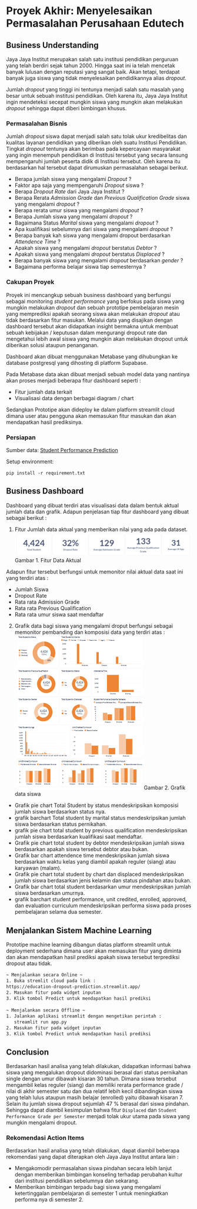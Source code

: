 # Proyek Akhir: Menyelesaikan Permasalahan Perusahaan Edutech

## Business Understanding
Jaya Jaya Institut merupakan salah satu institusi pendidikan perguruan yang telah berdiri sejak tahun 2000. Hingga saat ini ia telah mencetak banyak lulusan dengan reputasi yang sangat baik. Akan tetapi, terdapat banyak juga siswa yang tidak menyelesaikan pendidikannya alias *dropout*.

Jumlah *dropout* yang tinggi ini tentunya menjadi salah satu masalah yang besar untuk sebuah institusi pendidikan. Oleh karena itu, Jaya Jaya Institut ingin mendeteksi secepat mungkin siswa yang mungkin akan melakukan *dropout* sehingga dapat diberi bimbingan khusus.

### Permasalahan Bisnis
Jumlah *dropout* siswa dapat menjadi salah satu tolak ukur kredibelitas dan kualitas layanan pendidikan yang diberikan oleh suatu Institusi Pendidikan. Tingkat *dropout* tentunya akan berimbas pada kepercayaan masyarakat yang ingin menempuh pendidikan di Institusi tersebut yang secara lansung mempengaruhi jumlah peserta didik di Institusi tersebut. Oleh karena itu berdasarkan hal tersebut dapat dirumuskan permasalahan sebagai berikut.
- Berapa jumlah siswa yang mengalami *Dropout* ? 
- Faktor apa saja yang mempengaruhi *Dropout* siswa ? 
- Berapa *Dropout Rate* dari Jaya Jaya Institut ? 
- Berapa Rerata *Admission Grade* dan *Previous Qualification Grade* siswa yang mengalami *dropout* ? 
- Berapa rerata umur siswa yang mengalami *dropout* ? 
- Berapa Jumlah siswa yang mengalami *dropout* ? 
- Bagaimana Status *Marital* siswa yang mengalami *dropout* ? 
- Apa kualifikasi sebelumnya dari siswa yang mengalami *dropout* ? 
- Berapa banyak kah siswa yang mengalami dropout berdasarkan *Attendence Time* ?
- Apakah siswa yang mengalami *dropout* berstatus *Debtor* ? 
- Apakah siswa yang mengalami *dropout* berstatus *Displaced* ? 
- Berapa banyak siswa yang mengalami *dropout* berdasarkan *gender* ? 
- Bagaimana performa belajar siswa tiap semesternya ? 


### Cakupan Proyek
Proyek ini mencangkup sebuah business dashboard yang berfungsi sebagai monitoring *student performance* yang berfokus pada siswa yang mungkin melakukan *dropout* dan sebuah prototipe pembelajaran mesin yang memprediksi apakah seorang siswa akan melakukan *dropout* atau tidak berdasarkan fitur masukan. Melalui data yang disajikan dengan dashboard tersebut akan didapatkan insight bermakna untuk membuat sebuah kebijakan / keputusan dalam mengurangi dropout rate dan mengetahui lebih awal siswa yang mungkin akan melakukan dropout untuk diberikan solusi ataupun penanganan.

Dashboard akan dibuat menggunakan Metabase yang dihubungkan ke database postgresql yang dihosting di platform Supabase.

Pada Metabase data akan dibuat menjadi sebuah model data yang nantinya akan proses menjadi beberapa fitur dashboard seperti :

- Fitur jumlah data terkait
- Visualisasi data dengan berbagai diagram / chart

Sedangkan Prototipe akan dideploy ke dalam platform streamlit cloud dimana user atau pengguna akan memasukan fitur masukan dan akan mendapatkan hasil prediksinya.

### Persiapan

Sumber data: [Student Performance Prediction](https://archive.ics.uci.edu/dataset/697/predict+students+dropout+and+academic+success)

Setup environment:
```
pip install -r requirement.txt
```

## Business Dashboard
Dashboard yang dibuat terdiri atas visualisasi data dalam bentuk aktual jumlah data dan grafik. Adapun penjelasan tiap fitur dashboard yang dibuat sebagai berikut :
1. Fitur Jumlah data aktual yang memberikan nilai yang ada pada dataset.
    ![Data Aktual](image.png)
    Gambar 1. Fitur Data Aktual

Adapun fitur tersebut berfungsi untuk memonitor nilai aktual data saat ini yang terdiri atas :
- Jumlah Siswa
- Dropout Rate 
- Rata rata Admission Grade
- Rata rata Previous Qualification
- Rata rata umur siswa saat mendaftar

2. Grafik data bagi siswa yang mengalami droput berfungsi sebagai memonitor pembanding dan komposisi data yang terdiri atas :
![Grafik](image-1.png)
Gambar 2. Grafik data siswa

- Grafik pie chart Total Student by status mendeskripsikan komposisi jumlah siswa berdasarkan status nya. 
- grafik barchart Total student by marital status mendeskripsikan jumlah siswa berdasarkan status pernikahan.
- grafik pie chart total student by previous qualification mendeskripsikan jumlah siswa berdasarkan kualifikasi saat mendaftar. 
- Grafik pie chart total student by debtor mendeskripsikan jumlah siswa berdasarkan apakah siswa tersebut debtor atau bukan. 
- Grafik bar chart attendence time mendeskripsikan jumlah siswa berdasarkan waktu kelas yang diambil apakah reguler (siang) atau karyawan (malam).
- Grafik pie chart total student by chart dan displaced mendeskripsikan jumlah siswa berdasarkan jenis kelamin dan status pindahan atau bukan. 
- Grafik bar chart total student berdasarkan umur mendeskripsikan jumlah siswa berdasarkan umurnya. 
- grafik barchart student performance, unit credited, enrolled, approved, dan evaluation curriculum mendeskripsikan performa siswa pada proses pembelajaran selama dua semester. 

## Menjalankan Sistem Machine Learning
Prototipe machine learning dibangun diatas platform streamlit untuk  deployment sederhana dimana user akan memasukan fitur yang diminta dan akan mendapatkan hasil prediksi apakah siswa tersebut terprediksi dropout atau tidak. 

```
~ Menjalankan secara Online ~ 
1. Buka stremlit cloud pada link :
https://education-dropout-prediction.streamlit.app/
2. Masukan fitur pada widget inputan
3. Klik tombol Predict untuk mendapatkan hasil prediksi

~ Menjalankan secara Offline ~ 
1. Jalankan aplikasi streamlit dengan mengetikan perintah :
   streamlit run app.py
2. Masukan fitur pada widget inputan
3. Klik tombol Predict untuk mendapatkan hasil prediksi
```

## Conclusion
Berdasarkan hasil analisa yang telah dilakukan, didapatkan informasi bahwa siswa yang mengalukan dropout didominasi berasal dari status pernikahan single dengan umur dibawah kisaran 30 tahun. Dimana siswa tersebut mengambil kelas reguler (siang) dan memiliki rerata performance grade / nilai di akhir semester satu dan dua relatif lebih kecil dibandingkan siswa yang telah lulus ataupun masih belajar (enrolled) yaitu dibawah kisaran 7. Selain itu jumlah siswa dropout sejumlah 47 % berasal dari siswa pindahan. Sehingga dapat diambil kesimpulan bahwa fitur `Displaced` dan `Student Performance Grade per Semester` menjadi tolak ukur utama pada siswa yang mungkin mengalami dropout. 

### Rekomendasi Action Items
Berdasarkan hasil analisa yang telah dilakukan, dapat diambil beberapa rekomendasi yang dapat diterapkan oleh Jaya Jaya Institut antara lain : 
- Mengakomodir permasalahan siswa pindahan secara lebih lanjut dengan memberikan bimbingan konseling terhadap perubahan kultur dari institusi pendidikan sebelumnya dan sekarang.
- Memberikan bimbingan terpadu bagi siswa yang mengalami ketertinggalan pembelajaran di semester 1 untuk meningkatkan performa nya di semester 2.
